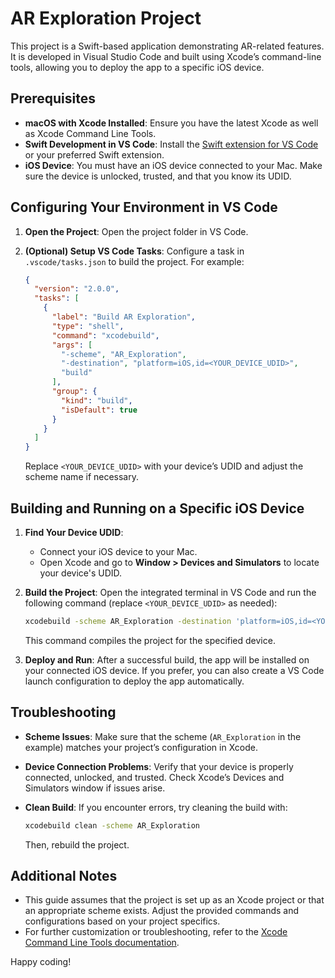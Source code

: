 # AR Exploration Project

This project is a Swift-based application demonstrating AR-related features. It is developed in Visual Studio Code and built using Xcode’s command-line tools, allowing you to deploy the app to a specific iOS device.

## Prerequisites

- **macOS with Xcode Installed**: Ensure you have the latest Xcode as well as Xcode Command Line Tools.
- **Swift Development in VS Code**: Install the [Swift extension for VS Code](https://marketplace.visualstudio.com/items?itemName=sswg.swift-lang) or your preferred Swift extension.
- **iOS Device**: You must have an iOS device connected to your Mac. Make sure the device is unlocked, trusted, and that you know its UDID.

## Configuring Your Environment in VS Code

1. **Open the Project**:
   Open the project folder in VS Code.

2. **(Optional) Setup VS Code Tasks**:
   Configure a task in `.vscode/tasks.json` to build the project. For example:
   ```json
   {
     "version": "2.0.0",
     "tasks": [
       {
         "label": "Build AR Exploration",
         "type": "shell",
         "command": "xcodebuild",
         "args": [
           "-scheme", "AR_Exploration",
           "-destination", "platform=iOS,id=<YOUR_DEVICE_UDID>",
           "build"
         ],
         "group": {
           "kind": "build",
           "isDefault": true
         }
       }
     ]
   }
   ```
   Replace `<YOUR_DEVICE_UDID>` with your device’s UDID and adjust the scheme name if necessary.

## Building and Running on a Specific iOS Device

1. **Find Your Device UDID**:
   - Connect your iOS device to your Mac.
   - Open Xcode and go to **Window > Devices and Simulators** to locate your device's UDID.

2. **Build the Project**:
   Open the integrated terminal in VS Code and run the following command (replace `<YOUR_DEVICE_UDID>` as needed):
   ```bash
   xcodebuild -scheme AR_Exploration -destination 'platform=iOS,id=<YOUR_DEVICE_UDID>' build
   ```
   This command compiles the project for the specified device.

3. **Deploy and Run**:
   After a successful build, the app will be installed on your connected iOS device. If you prefer, you can also create a VS Code launch configuration to deploy the app automatically.

## Troubleshooting

- **Scheme Issues**:
  Make sure that the scheme (`AR_Exploration` in the example) matches your project’s configuration in Xcode.

- **Device Connection Problems**:
  Verify that your device is properly connected, unlocked, and trusted. Check Xcode’s Devices and Simulators window if issues arise.

- **Clean Build**:
  If you encounter errors, try cleaning the build with:
  ```bash
  xcodebuild clean -scheme AR_Exploration
  ```
  Then, rebuild the project.

## Additional Notes

- This guide assumes that the project is set up as an Xcode project or that an appropriate scheme exists. Adjust the provided commands and configurations based on your project specifics.
- For further customization or troubleshooting, refer to the [Xcode Command Line Tools documentation](https://developer.apple.com/library/archive/technotes/tn2339/_index.html).

Happy coding!
